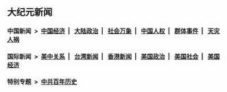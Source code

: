 ## 大纪元新闻

#### 中国新闻 &nbsp;>&nbsp; [中国经济](indexes/ncid283/README.md?09150445) &nbsp;| &nbsp; [大陆政治](indexes/ncid277/README.md?09150445) &nbsp;| &nbsp; [社会万象](indexes/ncid282/README.md?09150445) &nbsp;| &nbsp; [中国人权](indexes/ncid278/README.md?09150445) &nbsp;| &nbsp; [群体事件](indexes/ncid279/README.md?09150445) &nbsp;| &nbsp; [天灾人祸](indexes/ncid280/README.md?09150445)

#### 国际新闻 &nbsp;>&nbsp; [美中关系](indexes/nf1412576/README.md?09150445) &nbsp;| &nbsp; [台湾新闻](indexes/ncid1349361/README.md?09150445) &nbsp;| &nbsp; [香港新闻](indexes/ncid1349362/README.md?09150445) &nbsp;| &nbsp; [美国政治](indexes/ncid1078159/README.md?09150445) &nbsp;| &nbsp; [美国社会](indexes/ncid1078160/README.md?09150445) &nbsp;| &nbsp; [美国经济](indexes/ncid1078158/README.md?09150445)

#### 特别专题 &nbsp;>&nbsp; [中共百年历史](https://github.com/easy2view/epoch-special/blob/master/README.md?09150445)  
